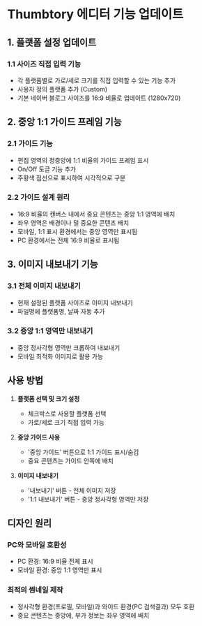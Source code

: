 # Thumbtory 에디터 기능 업데이트

## 1. 플랫폼 설정 업데이트

### 1.1 사이즈 직접 입력 기능

- 각 플랫폼별로 가로/세로 크기를 직접 입력할 수 있는 기능 추가
- 사용자 정의 플랫폼 추가 (Custom)
- 기본 네이버 블로그 사이즈를 16:9 비율로 업데이트 (1280x720)

## 2. 중앙 1:1 가이드 프레임 기능

### 2.1 가이드 기능

- 편집 영역의 정중앙에 1:1 비율의 가이드 프레임 표시
- On/Off 토글 기능 추가
- 주황색 점선으로 표시하여 시각적으로 구분

### 2.2 가이드 설계 원리

- 16:9 비율의 캔버스 내에서 중요 콘텐츠는 중앙 1:1 영역에 배치
- 좌우 영역은 배경이나 덜 중요한 콘텐츠 배치
- 모바일, 1:1 표시 환경에서는 중앙 영역만 표시됨
- PC 환경에서는 전체 16:9 비율로 표시됨

## 3. 이미지 내보내기 기능

### 3.1 전체 이미지 내보내기

- 현재 설정된 플랫폼 사이즈로 이미지 내보내기
- 파일명에 플랫폼명, 날짜 자동 추가

### 3.2 중앙 1:1 영역만 내보내기

- 중앙 정사각형 영역만 크롭하여 내보내기
- 모바일 최적화 이미지로 활용 가능

## 사용 방법

1. **플랫폼 선택 및 크기 설정**

   - 체크박스로 사용할 플랫폼 선택
   - 가로/세로 크기 직접 입력 가능

2. **중앙 가이드 사용**

   - '중앙 가이드' 버튼으로 1:1 가이드 표시/숨김
   - 중요 콘텐츠는 가이드 안쪽에 배치

3. **이미지 내보내기**
   - '내보내기' 버튼 - 전체 이미지 저장
   - '1:1 내보내기' 버튼 - 중앙 정사각형 영역만 저장

## 디자인 원리

### PC와 모바일 호환성

- PC 환경: 16:9 비율 전체 표시
- 모바일 환경: 중앙 1:1 영역만 표시

### 최적의 썸네일 제작

- 정사각형 환경(프로필, 모바일)과 와이드 환경(PC 검색결과) 모두 호환
- 중요 콘텐츠는 중앙에, 부가 정보는 좌우 영역에 배치
